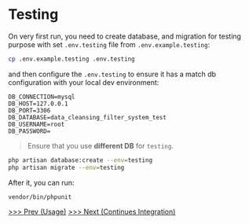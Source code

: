 Testing
=======

On very first run, you need to create database, and migration for testing purpose with set `.env.testing` file from `.env.example.testing`:

```bash
cp .env.example.testing .env.testing
```

and then configure the `.env.testing` to ensure it has a match db configuration with your local dev environment:

```env
DB_CONNECTION=mysql
DB_HOST=127.0.0.1
DB_PORT=3306
DB_DATABASE=data_cleansing_filter_system_test
DB_USERNAME=root
DB_PASSWORD=
```

> Ensure that you use **different DB** for `testing`.

```bash
php artisan database:create --env=testing
php artisan migrate --env=testing
```

After it, you can run:

```bash
vendor/bin/phpunit
````

[>>> Prev (Usage)](/docs/usage.md)
[>>> Next (Continues Integration)](/docs/continues-integration.md)

